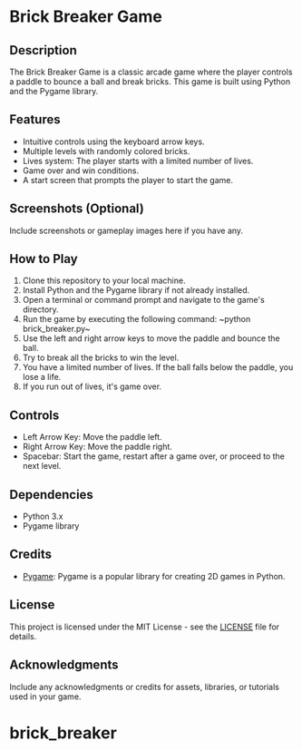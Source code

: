 # Brick Breaker Game

## Description

The Brick Breaker Game is a classic arcade game where the player controls a paddle to bounce a ball and break bricks. This game is built using Python and the Pygame library.

## Features

- Intuitive controls using the keyboard arrow keys.
- Multiple levels with randomly colored bricks.
- Lives system: The player starts with a limited number of lives.
- Game over and win conditions.
- A start screen that prompts the player to start the game.

## Screenshots (Optional)

Include screenshots or gameplay images here if you have any.

## How to Play

1. Clone this repository to your local machine.
2. Install Python and the Pygame library if not already installed.
3. Open a terminal or command prompt and navigate to the game's directory.
4. Run the game by executing the following command: ~python brick_breaker.py~
5. Use the left and right arrow keys to move the paddle and bounce the ball.
6. Try to break all the bricks to win the level.
7. You have a limited number of lives. If the ball falls below the paddle, you lose a life.
8. If you run out of lives, it's game over.

## Controls

- Left Arrow Key: Move the paddle left.
- Right Arrow Key: Move the paddle right.
- Spacebar: Start the game, restart after a game over, or proceed to the next level.

## Dependencies

- Python 3.x
- Pygame library

## Credits

- [Pygame](https://www.pygame.org/): Pygame is a popular library for creating 2D games in Python.

## License

This project is licensed under the MIT License - see the [LICENSE](LICENSE) file for details.

## Acknowledgments

Include any acknowledgments or credits for assets, libraries, or tutorials used in your game.

# brick_breaker
